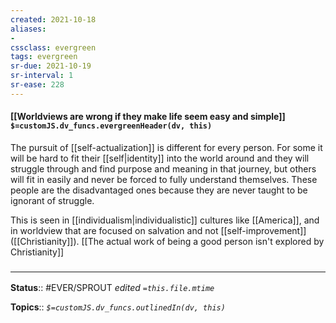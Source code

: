 ```yaml
---
created: 2021-10-18
aliases:
- 
cssclass: evergreen
tags: evergreen
sr-due: 2021-10-19
sr-interval: 1
sr-ease: 228
---
```

#### [[Worldviews are wrong if they make life seem easy and simple]] `$=customJS.dv_funcs.evergreenHeader(dv, this)`

The pursuit of [[self-actualization]] is different for every person. For some it will be hard to fit their [[self|identity]] into the world around and they will struggle through and find purpose and meaning in that journey, but others will fit in easily and never be forced to fully understand themselves. These people are the disadvantaged ones because they are never taught to be ignorant of struggle. 

This is seen in [[individualism|individualistic]] cultures like [[America]], and in worldview that are focused on salvation and not [[self-improvement]] ([[Christianity]]). [[The actual work of being a good person isn't explored by Christianity]]

### <hr class="footnote"/>

**Status**:: #EVER/SPROUT 
*edited `=this.file.mtime`*

**Topics**::
*`$=customJS.dv_funcs.outlinedIn(dv, this)`*


